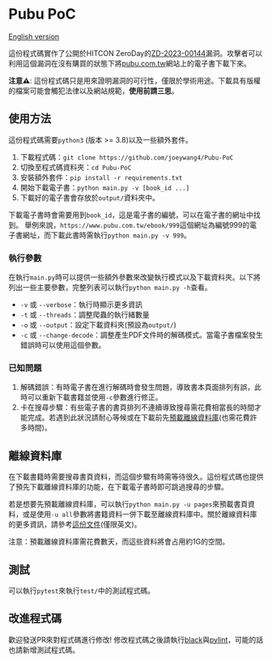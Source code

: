 # Pubu PoC

[English version](README.md)

這份程式碼實作了公開於HITCON ZeroDay的[ZD-2023-00144](https://zeroday.hitcon.org/vulnerability/ZD-2023-00144)漏洞。攻擊者可以利用這個漏洞在沒有購買的狀態下將[pubu.com.tw](https://www.pubu.com.tw/)網站上的電子書下載下來。

**注意⚠️**: 這份程式碼只是用來證明漏洞的可行性，僅限於學術用途。下載具有版權的檔案可能會觸犯法律以及網站規範，**使用前請三思**。

## 使用方法

這份程式碼需要`python3` (版本 >= 3.8)以及一些額外套件。

1. 下載程式碼：`git clone https://github.com/joeywang4/Pubu-PoC`
2. 切換至程式碼資料夾：`cd Pubu-PoC`
3. 安裝額外套件：`pip install -r requirements.txt`
4. 開始下載電子書：`python main.py -v [book_id ...]`
5. 下載好的電子書會存放於`output/`資料夾中。

下載電子書時會需要用到`book_id`，這是電子書的編號，可以在電子書的網址中找到。
舉例來說，`https://www.pubu.com.tw/ebook/999`這個網址為編號999的電子書網址，而下載此書時需執行`python main.py -v 999`。

### 執行參數

在執行`main.py`時可以提供一些額外參數來改變執行模式以及下載資料夾。以下將列出一些主要參數，完整列表可以執行`python main.py -h`查看。

- `-v` 或 `--verbose`：執行時顯示更多資訊
- `-t` 或 `--threads`：調整爬蟲的執行緒數量
- `-o` 或 `--output`：設定下載資料夾(預設為`output/`)
- `-c` 或 `--change-decode`：調整產生PDF文件時的解碼模式。當電子書檔案發生錯誤時可以使用這個參數。

### 已知問題

1. 解碼錯誤：有時電子書在進行解碼時會發生問題，導致書本頁面排列有誤，此時可以重新下載書籍並使用`-c`參數進行修正。
2. 卡在搜尋步驟：有些電子書的書頁排列不連續導致搜尋需花費相當長的時間才能完成。若遇到此狀況請耐心等候或在下載前先[預載離線資料庫](#%E9%9B%A2%E7%B7%9A%E8%B3%87%E6%96%99%E5%BA%AB)(也需花費許多時間)。

## 離線資料庫

在下載書籍時需要搜尋書頁資料，而這個步驟有時需等待很久。這份程式碼也提供了預先下載離線資料庫的功能，在下載電子書時即可跳過搜尋的步驟。

若是想要先預載離線資料庫，可以執行`python main.py -u pages`來預載書頁資料，或是使用`-u all`參數將書籍資料一併下載至離線資料庫中。關於離線資料庫的更多資訊，請參考[這份文件](database.md)(僅限英文)。 

注意：預載離線資料庫需花費數天，而這些資料將會占用約1G的空間。

## 測試

可以執行`pytest`來執行`test/`中的測試程式碼。

## 改進程式碼

歡迎發送PR來對程式碼進行修改!
修改程式碼之後請執行[black](https://github.com/psf/black)與[pylint](https://www.pylint.org/)，可能的話也請新增測試程式碼。

